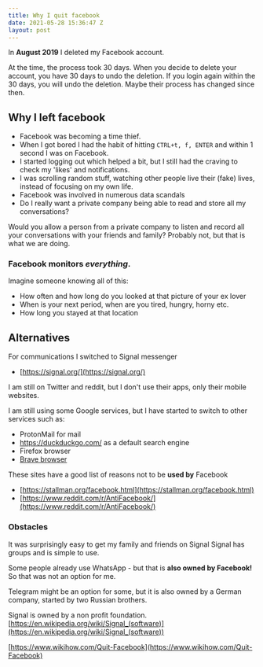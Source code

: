 ```yaml
---
title: Why I quit facebook
date: 2021-05-28 15:36:47 Z
layout: post
---
```


In **August 2019** I deleted my Facebook account.

At the time, the process took 30 days.
When you decide to delete your account, you have 30 days to undo the deletion.
If you login again within the 30 days, you will undo the deletion.
Maybe their process has changed since then.


## Why I left facebook

- Facebook was becoming a time thief.
- When I got bored I had the habit of hitting `CTRL+t, f, ENTER` and within 1 second I was on Facebook.
- I started logging out which helped a bit, but I still had the craving to check my 'likes' and notifications.
- I was scrolling random stuff, watching other people live their (fake) lives, instead of focusing on my own life.
- Facebook was involved in numerous data scandals
- Do I really want a private company being able to read and store all my conversations?

Would you allow a person from a private company to listen and record all your conversations with your friends and family?
Probably not, but that is what we are doing.

### Facebook monitors *everything*.

Imagine someone knowing all of this:
- How often and how long do you looked at that picture of your ex lover
- When is your next period, when are you tired, hungry, horny etc.
- How long you stayed at that location


## Alternatives
For communications I switched to Signal messenger
- [https://signal.org/](https://signal.org/)

I am still on Twitter and reddit, but I don't use their apps, only their mobile websites.

I am still using some Google services, but I have started to switch to other services such as:
- ProtonMail for mail
- https://duckduckgo.com/ as a default search engine
- Firefox browser
- [Brave browser](https://brave.com/)

These sites have a good list of reasons not to be **used by** Facebook
- [https://stallman.org/facebook.html](https://stallman.org/facebook.html)
- [https://www.reddit.com/r/AntiFacebook/](https://www.reddit.com/r/AntiFacebook/)


### Obstacles

It was surprisingly easy to get my family and friends on Signal
Signal has groups and is simple to use.

Some people already use WhatsApp - but that is **also owned by Facebook!** So that was not an option for me.

Telegram might be an option for some, but it is also owned by a German company, started by two Russian brothers.

Signal is owned by a non profit foundation.
[https://en.wikipedia.org/wiki/Signal_(software)](https://en.wikipedia.org/wiki/Signal_(software))


[https://www.wikihow.com/Quit-Facebook](https://www.wikihow.com/Quit-Facebook)
